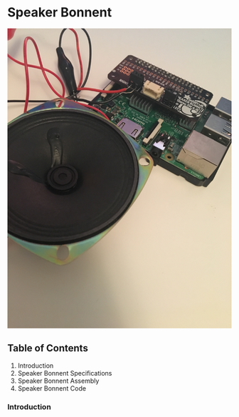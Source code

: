 # Speaker Bonnent

![Image of Speaker Bonnet](https://github.com/githubofryry/BluetoothSpeakers/blob/master/documentation/IMG_4650.JPG?raw=true)

## Table of Contents
1. Introduction
2. Speaker Bonnent Specifications
3. Speaker Bonnent Assembly
4. Speaker Bonnent Code


### Introduction
